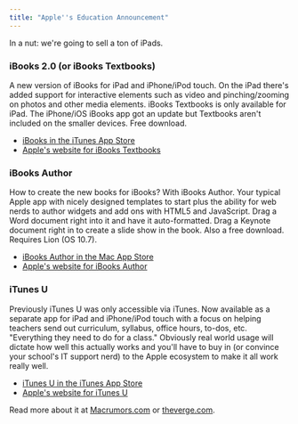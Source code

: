 ```yaml
---
title: "Apple''s Education Announcement"
---
```

<p>In a nut: we're going to sell a ton of iPads.</p>
<h3>iBooks 2.0 (or iBooks Textbooks)</h3>
<p>A new version of iBooks for iPad and iPhone/iPod touch. On the iPad there's added support for interactive elements such as video and pinching/zooming on photos and other media elements. iBooks Textbooks is only available for iPad. The iPhone/iOS iBooks app got an update but Textbooks aren't included on the smaller devices. Free download.</p>
<ul>
<li><a href="http://click.linksynergy.com/fs-bin/stat?id=6PFrOqNV4B8&offerid=146261&type=3&subid=0&tmpid=1826&RD_PARM1=http%253A%252F%252Fitunes.apple.com%252Fca%252Fapp%252Fibooks%252Fid364709193%253Fmt%253D8%2526uo%253D4%2526partnerId%253D30" target="itunes_store">iBooks in the iTunes App Store</a></li>
<li><a href="http://www.apple.com/education/ibooks-textbooks/">Apple's website for iBooks Textbooks</a></li>
</ul>
<h3>iBooks Author</h3>
<p>How to create the new books for iBooks? With iBooks Author. Your typical Apple app with nicely designed templates to start plus the ability for web nerds to author widgets and add ons with HTML5 and JavaScript. Drag a Word document right into it and have it auto-formatted. Drag a Keynote document right in to create a slide show in the book. Also a free download. Requires Lion (OS 10.7).</p>
<ul>
<li><a href="http://click.linksynergy.com/fs-bin/stat?id=6PFrOqNV4B8&offerid=146261&type=3&subid=0&tmpid=1826&RD_PARM1=http%253A%252F%252Fitunes.apple.com%252Fca%252Fapp%252Fibooks-author%252Fid490152466%253Fmt%253D12%2526uo%253D4%2526partnerId%253D30" target="itunes_store">iBooks Author in the Mac App Store</a></li>
<li><a href="http://www.apple.com/ibooks-author/">Apple's website for iBooks Author</a></li>
</ul>
<h3>iTunes U</h3>
<p>Previously iTunes U was only accessible via iTunes. Now available as a separate app for iPad and iPhone/iPod touch with a focus on helping teachers send out curriculum, syllabus, office hours, to-dos, etc. "Everything they need to do for a class." Obviously real world usage will dictate how well this actually works and you'll have to buy in (or convince your school's IT support nerd) to the Apple ecosystem to make it all work really well.</p>
<ul>
<li><a href="http://click.linksynergy.com/fs-bin/stat?id=6PFrOqNV4B8&offerid=146261&type=3&subid=0&tmpid=1826&RD_PARM1=http%253A%252F%252Fitunes.apple.com%252Fca%252Fapp%252Fitunes-u%252Fid490217893%253Fmt%253D8%2526uo%253D4%2526partnerId%253D30" target="itunes_store">iTunes U in the iTunes App Store</a></li>
<li><a href="http://www.apple.com/education/itunes-u/">Apple's website for iTunes U</a></li>
</ul>
<p>Read more about it at <a href="http://www.macrumors.com/2012/01/19/live-coverage-of-apples-education-focused-media-event/">Macrumors.com</a> or <a href="http://live.theverge.com/Event/Live_from_Apples_education_event_in_NYC">theverge.com</a>.</p>
